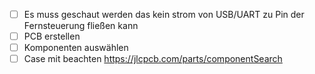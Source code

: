 - [ ] Es muss geschaut werden das kein strom von USB/UART zu Pin der Fernsteuerung fließen kann
- [ ] PCB erstellen
- [ ] Komponenten auswählen
- [ ] Case mit beachten
https://jlcpcb.com/parts/componentSearch
